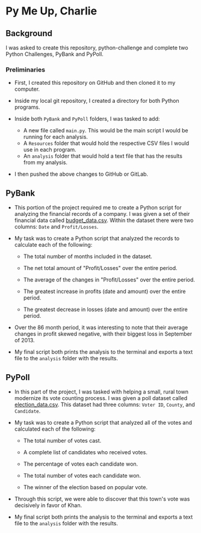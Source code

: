 # Py Me Up, Charlie

## Background

I was asked to create this repository, python-challenge and complete two Python Challenges, PyBank and PyPoll. 

### Preliminaries

* First, I created this repository on GitHub and then cloned it to my computer.

* Inside my local git repository, I created a directory for both Python programs. 

* Inside both `PyBank` and `PyPoll` folders, I was tasked to add:

  * A new file called `main.py`. This would be the main script I would be running for each analysis.
  * A `Resources` folder that would hold the respective CSV files I would use in each program. 
  * An `analysis` folder that would hold a text file that has the results from my analysis.

* I then pushed the above changes to GitHub or GitLab.

## PyBank

* This portion of the project required me to create a Python script for analyzing the financial records of a company. I was given a set of their financial data called [budget_data.csv](PyBank/Resources/budget_data.csv). Within the dataset there were two columns: `Date` and `Profit/Losses`. 

* My task was to create a Python script that analyzed the records to calculate each of the following:

  * The total number of months included in the dataset.

  * The net total amount of "Profit/Losses" over the entire period.

  * The average of the changes in "Profit/Losses" over the entire period.

  * The greatest increase in profits (date and amount) over the entire period.

  * The greatest decrease in losses (date and amount) over the entire period.

* Over the 86 month period, it was interesting to note that their average changes in profit skewed negative, with their biggest loss in September of 2013.

* My final script both prints the analysis to the terminal and exports a text file to the `analysis` folder with the results.

## PyPoll


* In this part of the project, I was tasked with helping a small, rural town modernize its vote counting process. I was given a poll dataset called [election_data.csv](PyPoll/Resources/election_data.csv). This dataset had three columns: `Voter ID`, `County`, and `Candidate`. 

* My task was to create a Python script that analyzed all of the votes and calculated each of the following:

  * The total number of votes cast.

  * A complete list of candidates who received votes.

  * The percentage of votes each candidate won.

  * The total number of votes each candidate won.

  * The winner of the election based on popular vote.

* Through this script, we were able to discover that this town's vote was decisively in favor of Khan.

* My final script both prints the analysis to the terminal and exports a text file to the `analysis` folder with the results.
